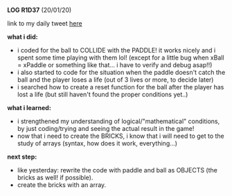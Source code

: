 **LOG R1D37** (20/01/20)

link to my daily tweet [here](https://twitter.com/Nightcoder2/status/1219142516399919104)

**what i did:**

- i coded for the ball to COLLIDE with the PADDLE! it works nicely and i spent some time playing with them lol! (except for a little bug when xBall = xPaddle or something like that... i have to verify and debug asap!!)
- i also started to code for the situation when the paddle doesn't catch the ball and the player loses a life (out of 3 lives or more, to decide later)
- i searched how to create a reset function for the ball after the player has lost a life (but still haven't found the proper conditions yet..)

**what i learned:**

- i strengthened my understanding of logical/"mathematical" conditions, by just coding/trying and seeing the actual result in the game!
- now that i need to create the BRICKS, i know that i will need to get to the study of arrays (syntax, how does it work, everything...)

**next step:**

- like yesterday: rewrite the code with paddle and ball as OBJECTS (the bricks as well! if possible). 
- create the bricks with an array.
